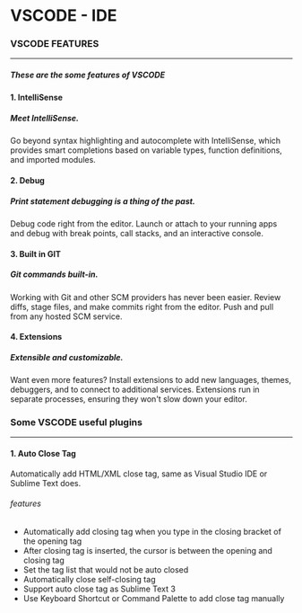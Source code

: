 # VSCODE - IDE


### VSCODE FEATURES
---
##### These are the some features of VSCODE

#### 1. IntelliSense 

##### Meet IntelliSense.
Go beyond syntax highlighting and autocomplete with IntelliSense, which provides smart completions based on variable types, function definitions, and imported modules.

#### 2. Debug

##### Print statement debugging is a thing of the past.
Debug code right from the editor. Launch or attach to your running apps and debug with break points, call stacks, and an interactive console.

#### 3. Built in GIT

##### Git commands built-in.
Working with Git and other SCM providers has never been easier. Review diffs, stage files, and make commits right from the editor. Push and pull from any hosted SCM service.

#### 4. Extensions

##### Extensible and customizable.
Want even more features? Install extensions to add new languages, themes, debuggers, and to connect to additional services. Extensions run in separate processes, ensuring they won't slow down your editor.



### Some VSCODE useful plugins
---

#### 1. Auto Close Tag
Automatically add HTML/XML close tag, same as Visual Studio IDE or Sublime Text does.

###### features
* Automatically add closing tag when you type in the closing bracket of the opening tag
* After closing tag is inserted, the cursor is between the opening and closing tag
* Set the tag list that would not be auto closed
* Automatically close self-closing tag
* Support auto close tag as Sublime Text 3
* Use Keyboard Shortcut or Command Palette to add close tag manually


